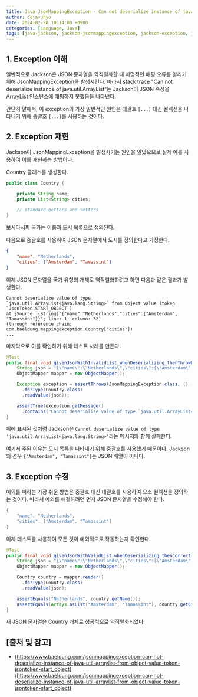 ```yaml
---
title: Java JsonMappingException - Can not deserialize instance of java.util.ArrayList from Object value (token JsonToken.START_OBJECT)
author: dejavuhyo
date: 2024-02-28 10:14:00 +0900
categories: [Language, Java]
tags: [java-jackson, jackson-jsonmappingexception, jackson-exception, jackson-오류]
---
```


## 1. Exception 이해
일반적으로 Jackson은 JSON 문자열을 역직렬화할 때 치명적인 매핑 오류를 알리기 위해 JsonMappingException을 발생시킨다. 따라서 stack trace "Can not deserialize instance of java.util.ArrayList"는 Jackson이 JSON 속성을 ArrayList 인스턴스에 매핑하지 못했음을 나타낸다.

간단히 말해서, 이 exception의 가장 일반적인 원인은 대괄호 `[...]` 대신 컬렉션을 나타내기 위해 중괄호 `{...}`를 사용하는 것이다.

## 2. Exception 재현
Jackson이 JsonMappingException을 발생시키는 원인을 알았으므로 실제 예를 사용하여 이를 재현하는 방법이다.

Country 클래스를 생성한다.

```java
public class Country {

    private String name;
    private List<String> cities;

    // standard getters and setters
}
```

보시다시피 국가는 이름과 도시 목록으로 정의된다.

다음으로 중괄호를 사용하여 JSON 문자열에서 도시를 정의한다고 가정한다.

```json
{
    "name": "Netherlands", 
    "cities": {"Amsterdam", "Tamassint"}
}
```

이제 JSON 문자열을 국가 유형의 개체로 역직렬화하려고 하면 다음과 같은 결과가 발생한다.

```text
Cannot deserialize value of type `java.util.ArrayList<java.lang.String>` from Object value (token `JsonToken.START_OBJECT`)
at [Source: (String)"{"name":"Netherlands","cities":{"Amsterdam", "Tamassint"}}"; line: 1, column: 32] 
(through reference chain: com.baeldung.mappingexception.Country["cities"])
...
```

마지막으로 이를 확인하기 위해 테스트 사례를 만든다.

```java
@Test
public final void givenJsonWithInvalidList_whenDeserializing_thenThrowException() throws JsonParseException, IOException {
    String json = "{\"name\":\"Netherlands\",\"cities\":{\"Amsterdam\", \"Tamassint\"}}";
    ObjectMapper mapper = new ObjectMapper();

    Exception exception = assertThrows(JsonMappingException.class, () -> mapper.reader()
      .forType(Country.class)
      .readValue(json));

    assertTrue(exception.getMessage()
      .contains("Cannot deserialize value of type `java.util.ArrayList<java.lang.String>`"));
}
```

위에 표시된 것처럼 Jackson은 `Cannot deserialize value of type 'java.util.ArrayList<java.lang.String>'`라는 메시지와 함께 실패한다.

여기서 주된 이유는 도시 목록을 나타내기 위해 중괄호를 사용했기 때문이다. Jackson의 경우 `{"Amsterdam", "Tamassint"}`는 JSON 배열이 아니다.

## 3. Exception 수정
예외를 피하는 가장 쉬운 방법은 중괄호 대신 대괄호를 사용하여 요소 컬렉션을 정의하는 것이다. 따라서 예외를 해결하려면 먼저 JSON 문자열을 수정해야 한다.

```java
{ 
    "name": "Netherlands",
    "cities": ["Amsterdam", "Tamassint"]
}
```

이제 테스트를 사용하여 모든 것이 예외적으로 작동하는지 확인한다.

```java
@Test
public final void givenJsonWithValidList_whenDeserializing_thenCorrect() throws JsonParseException, IOException {
    String json = "{\"name\":\"Netherlands\",\"cities\":[\"Amsterdam\", \"Tamassint\"]}";
    ObjectMapper mapper = new ObjectMapper();

    Country country = mapper.reader()
      .forType(Country.class)
      .readValue(json);

    assertEquals("Netherlands", country.getName());
    assertEquals(Arrays.asList("Amsterdam", "Tamassint"), country.getCities());
}
```

새 JSON 문자열은 Country 개체로 성공적으로 역직렬화되었다.

## [출처 및 참고]
* [https://www.baeldung.com/jsonmappingexception-can-not-deserialize-instance-of-java-util-arraylist-from-object-value-token-jsontoken-start_object](https://www.baeldung.com/jsonmappingexception-can-not-deserialize-instance-of-java-util-arraylist-from-object-value-token-jsontoken-start_object)
